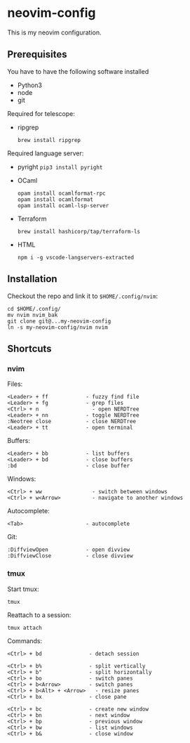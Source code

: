 # neovim-config

This is my neovim configuration.

## Prerequisites

You have to have the following software installed

* Python3
* node
* git

Required for telescope:
* ripgrep
    ```
    brew install ripgrep
    ```

Required language server:

* pyright
    `pip3 install pyright`

* OCaml
    ```
    opam install ocamlformat-rpc
    opam install ocamlformat
    opam install ocaml-lsp-server
    ```
* Terraform
    ```
    brew install hashicorp/tap/terraform-ls
    ```

* HTML
    ```
    npm i -g vscode-langservers-extracted
    ```

## Installation

Checkout the repo and link it to `$HOME/.config/nvim`:

    cd $HOME/.config/
    mv nvim nvim_bak
    git clone git@...my-neovim-config
    ln -s my-neovim-config/nvim nvim


## Shortcuts

### nvim

Files:
```
<Leader> + ff            - fuzzy find file
<Leader> + fg            - grep files
<Ctrl> + n                 - open NERDTree
<Leader> + nn            - toggle NERDTree
:Neotree close           - close NERDTree
<Leader> + tt            - open terminal
```

Buffers:
```
<Leader> + bb            - list buffers
<Leader> + bd            - close buffers
:bd                      - close buffer
```

Windows:
```
<Ctrl> + ww                - switch between windows
<Ctrl> + w<Arrow>          - navigate to another windows
```

Autocomplete:
```
<Tab>                    - autocomplete
```

Git:
```
:DiffviewOpen            - open divview
:DiffviewClose           - close divview
```

### tmux

Start tmux:

    tmux

Reattach to a session:

    tmux attach

Commands:
```
<Ctrl> + bd               - detach session

<Ctrl> + b%               - split vertically
<Ctrl> + b"               - split horizontally
<Ctrl> + bo               - switch panes
<Ctrl> + b<Arrow>         - switch panes
<Ctrl> + b<Alt> + <Arrow>   - resize panes
<Ctrl> + bx               - close pane

<Ctrl> + bc               - create new window
<Ctrl> + bn               - next window
<Ctrl> + bp               - previous window
<Ctrl> + bw               - list windows
<Ctrl> + b&               - close window
```
